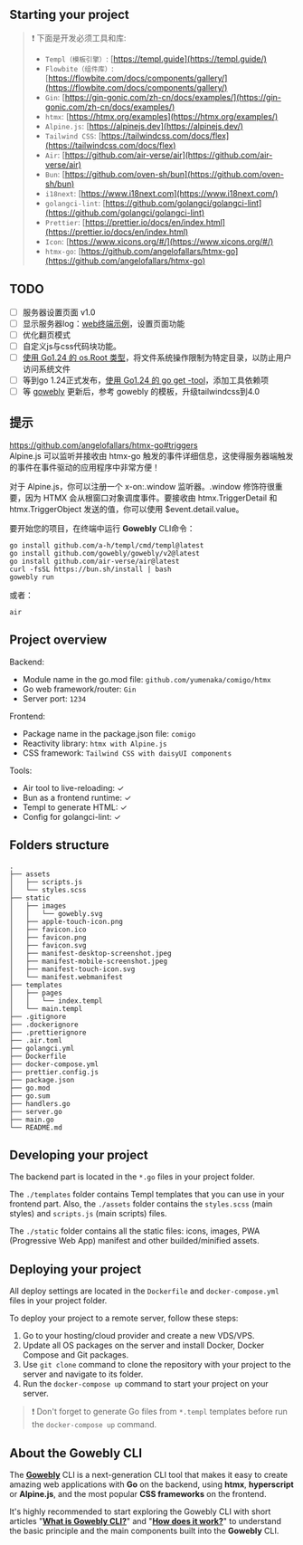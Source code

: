 ## Starting your project

> ❗️ 下面是开发必须工具和库:
>
> - `Templ（模板引擎）`: [https://templ.guide](https://templ.guide/)
> - `Flowbite（组件库）`: [https://flowbite.com/docs/components/gallery/](https://flowbite.com/docs/components/gallery/)
> - `Gin`: [https://gin-gonic.com/zh-cn/docs/examples/](https://gin-gonic.com/zh-cn/docs/examples/)
> - `htmx`: [https://htmx.org/examples](https://htmx.org/examples/)
> - `Alpine.js`: [https://alpinejs.dev](https://alpinejs.dev/)
> - `Tailwind CSS`: [https://tailwindcss.com/docs/flex](https://tailwindcss.com/docs/flex)
> - `Air`: [https://github.com/air-verse/air](https://github.com/air-verse/air)
> - `Bun`: [https://github.com/oven-sh/bun](https://github.com/oven-sh/bun)
> - `i18next`: [https://www.i18next.com](https://www.i18next.com/)
> - `golangci-lint`: [https://github.com/golangci/golangci-lint](https://github.com/golangci/golangci-lint)
> - `Prettier`: [https://prettier.io/docs/en/index.html](https://prettier.io/docs/en/index.html)
> - `Icon`: [https://www.xicons.org/#/](https://www.xicons.org/#/)
> - `htmx-go`: [https://github.com/angelofallars/htmx-go](https://github.com/angelofallars/htmx-go)

## TODO
 - [ ] 服务器设置页面 v1.0
 - [ ] 显示服务器log：[web终端示例](https://zenn.dev/ikedam/articles/2e078bfc2a4cb6)，设置页面功能
 - [ ] 优化翻页模式 
 - [ ] 自定义js与css代码块功能。
 - [ ] [使用 Go1.24 的 os.Root 类型](https://antonz.org/go-1-24/)，将文件系统操作限制为特定目录，以防止用户访问系统文件
 - [ ] 等到go 1.24正式发布，[使用 Go1.24 的 go get -tool](https://antonz.org/go-1-24/)，添加工具依赖项
 - [ ] 等 [gowebly](https://github.com/gowebly/gowebly) 更新后，参考 gowebly 的模板，升级tailwindcss到4.0
## 提示

<https://github.com/angelofallars/htmx-go#triggers>  
Alpine.js 可以监听并接收由 htmx-go 触发的事件详细信息，这使得服务器端触发的事件在事件驱动的应用程序中非常方便！

对于 Alpine.js，你可以注册一个 x-on:<EventName>.window 监听器。.window 修饰符很重要，因为 HTMX 会从根窗口对象调度事件。要接收由 htmx.TriggerDetail 和 htmx.TriggerObject 发送的值，你可以使用 $event.detail.value。

要开始您的项目，在终端中运行 **Gowebly** CLI命令：

```console
go install github.com/a-h/templ/cmd/templ@latest
go install github.com/gowebly/gowebly/v2@latest
go install github.com/air-verse/air@latest
curl -fsSL https://bun.sh/install | bash
gowebly run
```

或者：

```console
air
```

## Project overview

Backend:

- Module name in the go.mod file: `github.com/yumenaka/comigo/htmx`
- Go web framework/router: `Gin`
- Server port: `1234`

Frontend:

- Package name in the package.json file: `comigo`
- Reactivity library: `htmx with Alpine.js`
- CSS framework: `Tailwind CSS with daisyUI components`

Tools:

- Air tool to live-reloading: ✓
- Bun as a frontend runtime: ✓
- Templ to generate HTML: ✓
- Config for golangci-lint: ✓

## Folders structure

```console
.
├── assets
│   ├── scripts.js
│   └── styles.scss
├── static
│   ├── images
│   │   └── gowebly.svg
│   ├── apple-touch-icon.png
│   ├── favicon.ico
│   ├── favicon.png
│   ├── favicon.svg
│   ├── manifest-desktop-screenshot.jpeg
│   ├── manifest-mobile-screenshot.jpeg
│   ├── manifest-touch-icon.svg
│   └── manifest.webmanifest
├── templates
│   ├── pages
│   │   └── index.templ
│   └── main.templ
├── .gitignore
├── .dockerignore
├── .prettierignore
├── .air.toml
├── golangci.yml
├── Dockerfile
├── docker-compose.yml
├── prettier.config.js
├── package.json
├── go.mod
├── go.sum
├── handlers.go
├── server.go
├── main.go
└── README.md
```

## Developing your project

The backend part is located in the `*.go` files in your project folder.

The `./templates` folder contains Templ templates that you can use in your frontend part. Also, the `./assets` folder contains the `styles.scss` (main styles) and `scripts.js` (main scripts) files.

The `./static` folder contains all the static files: icons, images, PWA (Progressive Web App) manifest and other builded/minified assets.

## Deploying your project

All deploy settings are located in the `Dockerfile` and `docker-compose.yml` files in your project folder.

To deploy your project to a remote server, follow these steps:

1. Go to your hosting/cloud provider and create a new VDS/VPS.
2. Update all OS packages on the server and install Docker, Docker Compose and Git packages.
3. Use `git clone` command to clone the repository with your project to the server and navigate to its folder.
4. Run the `docker-compose up` command to start your project on your server.

> ❗️ Don't forget to generate Go files from `*.templ` templates before run the `docker-compose up` command.

## About the Gowebly CLI

The [**Gowebly**](https://github.com/gowebly/gowebly) CLI is a next-generation CLI tool that makes it easy to create amazing web applications with **Go** on the backend, using **htmx**, **hyperscript** or **Alpine.js**, and the most popular **CSS frameworks** on the frontend.

It's highly recommended to start exploring the Gowebly CLI with short articles "[**What is Gowebly CLI?**](https://gowebly.org/getting-started)" and "[**How does it work?**](https://gowebly.org/getting-started/how-does-it-work)" to understand the basic principle and the main components built into the **Gowebly** CLI.
